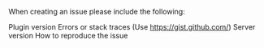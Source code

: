 When creating an issue please include the following:

Plugin version
Errors or stack traces (Use https://gist.github.com/)
Server version
How to reproduce the issue
